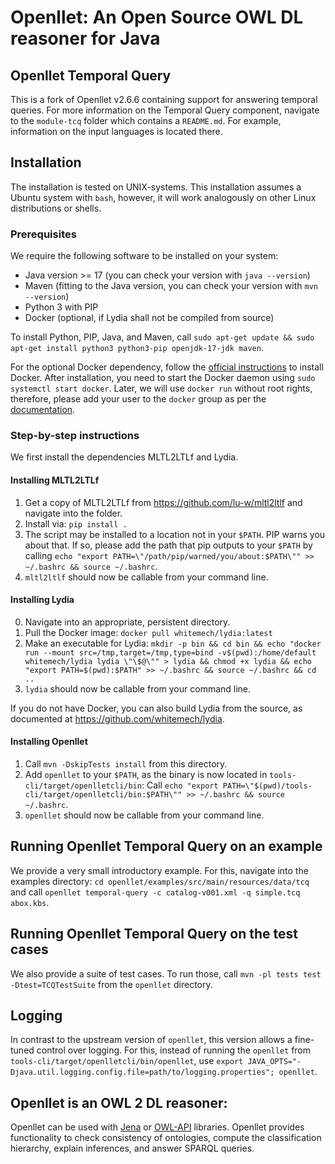 # Openllet: An Open Source OWL DL reasoner for Java

## Openllet Temporal Query

This is a fork of Openllet v2.6.6 containing support for answering temporal queries.
For more information on the Temporal Query component, navigate to the `module-tcq` folder which contains a `README.md`.
For example, information on the input languages is located there.

## Installation

The installation is tested on UNIX-systems.
This installation assumes a Ubuntu system with `bash`, however, it will work analogously on other Linux distributions or shells.

### Prerequisites

We require the following software to be installed on your system:

- Java version >= 17 (you can check your version with `java --version`)
- Maven (fitting to the Java version, you can check your version with `mvn --version`)
- Python 3 with PIP
- Docker (optional, if Lydia shall not be compiled from source)

To install Python, PIP, Java, and Maven, call `sudo apt-get update && sudo apt-get install python3 python3-pip openjdk-17-jdk maven`.

For the optional Docker dependency, follow the [official instructions](https://docs.docker.com/engine/install/ubuntu/#install-using-the-repository) to install Docker.
After installation, you need to start the Docker daemon using `sudo systemctl start docker`.
Later, we will use `docker run` without root rights, therefore, please add your user to the `docker` group as per the [documentation](https://docs.docker.com/engine/install/linux-postinstall).

### Step-by-step instructions

We first install the dependencies MLTL2LTLf and Lydia.

#### Installing MLTL2LTLf

1. Get a copy of MLTL2LTLf from https://github.com/lu-w/mltl2ltlf and navigate into the folder.
2. Install via: `pip install .`
3. The script may be installed to a location not in your `$PATH`. PIP warns you about that. If so, please add the path that pip outputs to your `$PATH` by calling `echo "export PATH=\"/path/pip/warned/you/about:$PATH\"" >> ~/.bashrc && source ~/.bashrc`.
4. `mltl2ltlf` should now be callable from your command line.

#### Installing Lydia

0. Navigate into an appropriate, persistent directory.
1. Pull the Docker image: `docker pull whitemech/lydia:latest`
2. Make an executable for Lydia: `mkdir -p bin && cd bin && echo "docker run --mount src=/tmp,target=/tmp,type=bind -v$(pwd):/home/default whitemech/lydia lydia \"\$@\"" > lydia && chmod +x lydia && echo "export PATH=$(pwd):$PATH" >> ~/.bashrc && source ~/.bashrc && cd ..`
3. `lydia` should now be callable from your command line.

If you do not have Docker, you can also build Lydia from the source, as documented at https://github.com/whitemech/lydia.

#### Installing Openllet

1. Call `mvn -DskipTests install` from this directory.
2. Add `openllet` to your `$PATH`, as the binary is now located in `tools-cli/target/openlletcli/bin`: Call `echo "export PATH=\"$(pwd)/tools-cli/target/openlletcli/bin:$PATH\"" >> ~/.bashrc && source ~/.bashrc`.
3. `openllet` should now be callable from your command line.

## Running Openllet Temporal Query on an example

We provide a very small introductory example.
For this, navigate into the examples directory: `cd openllet/examples/src/main/resources/data/tcq`
and call `openllet temporal-query -c catalog-v001.xml -q simple.tcq abox.kbs`.

## Running Openllet Temporal Query on the test cases

We also provide a suite of test cases.
To run those, call `mvn -pl tests test -Dtest=TCQTestSuite` from the `openllet` directory.

## Logging

In contrast to the upstream version of `openllet`, this version allows a fine-tuned control over logging.
For this, instead of running the `openllet` from `tools-cli/target/openlletcli/bin/openllet`, use
`export JAVA_OPTS="-Djava.util.logging.config.file=path/to/logging.properties"; openllet`.

## Openllet is an OWL 2 DL reasoner:

Openllet can be used with [Jena](https://jena.apache.org/) or [OWL-API](http://owlcs.github.io/owlapi/) libraries. Openllet provides functionality to check consistency of ontologies, compute the classification hierarchy, 
explain inferences, and answer SPARQL queries.
